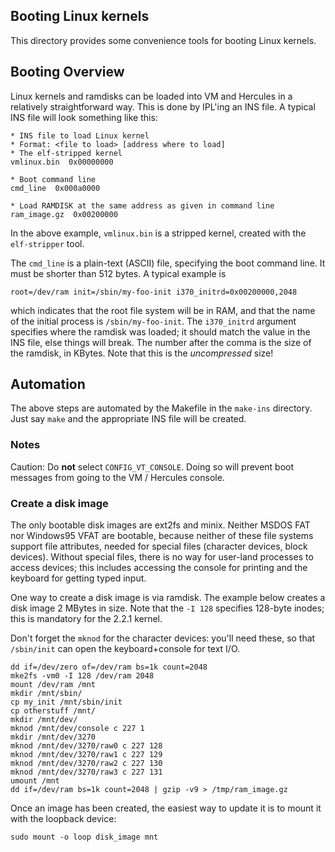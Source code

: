 Booting Linux kernels
---------------------
This directory provides some convenience tools for booting Linux
kernels.

## Booting Overview
Linux kernels and ramdisks can be loaded into VM and Hercules in a
relatively straightforward way. This is done by IPL'ing an INS file.
A typical INS file will look something like this:
```
* INS file to load Linux kernel
* Format: <file to load> [address where to load]
* The elf-stripped kernel
vmlinux.bin  0x00000000

* Boot command line
cmd_line  0x000a0000

* Load RAMDISK at the same address as given in command line
ram_image.gz  0x00200000
```

In the above example, `vmlinux.bin` is a stripped kernel, created with
the `elf-stripper` tool.

The `cmd_line` is a plain-text (ASCII) file, specifying the boot
command line. It must be shorter than 512 bytes. A typical example
is
```
root=/dev/ram init=/sbin/my-foo-init i370_initrd=0x00200000,2048
```
which indicates that the root file system will be in RAM, and that the
name of the initial process is `/sbin/my-foo-init`. The `i370_initrd`
argument specifies where the ramdisk was loaded; it should match the
value in the INS file, else things will break. The number after the
comma is the size of the ramdisk, in KBytes. Note that this is the
*uncompressed* size!

## Automation
The above steps are automated by the Makefile in the `make-ins`
directory. Just say `make` and the appropriate INS file will be created.


### Notes
Caution: Do **not** select `CONFIG_VT_CONSOLE`. Doing so will prevent
boot messages from going to the VM / Hercules console.

### Create a disk image
The only bootable disk images are ext2fs and minix. Neither MSDOS FAT
nor Windows95 VFAT are bootable, because neither of these file systems
support file attributes, needed for special files (character devices,
block devices). Without special files, there is no way for user-land
processes to access devices; this includes accessing the console for
printing and the keyboard for getting typed input.

One way to create a disk image is via ramdisk. The example below
creates a disk image 2 MBytes in size. Note that the `-I 128`
specifies 128-byte inodes; this is mandatory for the 2.2.1 kernel.

Don't forget the `mknod` for the character devices: you'll need these,
so that `/sbin/init` can open the keyboard+console for text I/O.
```
dd if=/dev/zero of=/dev/ram bs=1k count=2048
mke2fs -vm0 -I 128 /dev/ram 2048
mount /dev/ram /mnt
mkdir /mnt/sbin/
cp my_init /mnt/sbin/init
cp otherstuff /mnt/
mkdir /mnt/dev/
mknod /mnt/dev/console c 227 1
mkdir /mnt/dev/3270
mknod /mnt/dev/3270/raw0 c 227 128
mknod /mnt/dev/3270/raw1 c 227 129
mknod /mnt/dev/3270/raw2 c 227 130
mknod /mnt/dev/3270/raw3 c 227 131
umount /mnt
dd if=/dev/ram bs=1k count=2048 | gzip -v9 > /tmp/ram_image.gz
```

Once an image has been created, the easiest way to update it is to mount
it with the loopback device:
```
sudo mount -o loop disk_image mnt
```
